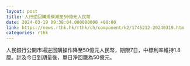 ```yaml
---
layout: post
title: 人行逆回購規模減至50億元人民幣
date: 2024-03-19 09:38:04.000000000 +08:00
link: https://news.rthk.hk/rthk/ch/component/k2/1745212-20240319.htm
categories: rthk
---
```


人民銀行公開市場逆回購操作降至50億元人民幣，期限7日，中標利率維持1.8厘。計及今日到期量後，單日淨回籠為50億元。
